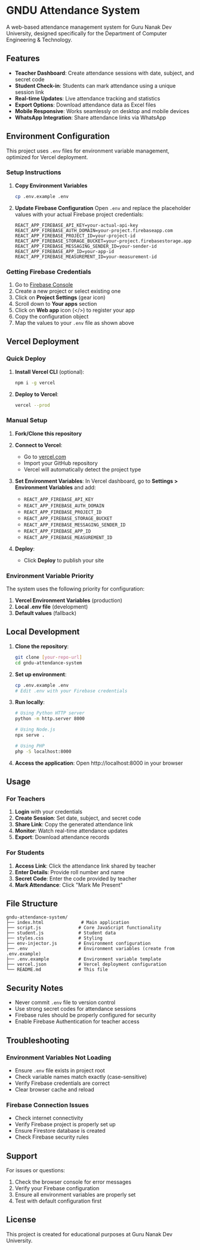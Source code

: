 # GNDU Attendance System

A web-based attendance management system for Guru Nanak Dev University, designed specifically for the Department of Computer Engineering & Technology.

## Features

- **Teacher Dashboard**: Create attendance sessions with date, subject, and secret code
- **Student Check-in**: Students can mark attendance using a unique session link
- **Real-time Updates**: Live attendance tracking and statistics
- **Export Options**: Download attendance data as Excel files
- **Mobile Responsive**: Works seamlessly on desktop and mobile devices
- **WhatsApp Integration**: Share attendance links via WhatsApp

## Environment Configuration

This project uses `.env` files for environment variable management, optimized for Vercel deployment.

### Setup Instructions

1. **Copy Environment Variables**
   ```bash
   cp .env.example .env
   ```

2. **Update Firebase Configuration**
   Open `.env` and replace the placeholder values with your actual Firebase project credentials:
   ```
   REACT_APP_FIREBASE_API_KEY=your-actual-api-key
   REACT_APP_FIREBASE_AUTH_DOMAIN=your-project.firebaseapp.com
   REACT_APP_FIREBASE_PROJECT_ID=your-project-id
   REACT_APP_FIREBASE_STORAGE_BUCKET=your-project.firebasestorage.app
   REACT_APP_FIREBASE_MESSAGING_SENDER_ID=your-sender-id
   REACT_APP_FIREBASE_APP_ID=your-app-id
   REACT_APP_FIREBASE_MEASUREMENT_ID=your-measurement-id
   ```

### Getting Firebase Credentials

1. Go to [Firebase Console](https://console.firebase.google.com/)
2. Create a new project or select existing one
3. Click on **Project Settings** (gear icon)
4. Scroll down to **Your apps** section
5. Click on **Web app** icon (</>) to register your app
6. Copy the configuration object
7. Map the values to your `.env` file as shown above

## Vercel Deployment

### Quick Deploy

1. **Install Vercel CLI** (optional):
   ```bash
   npm i -g vercel
   ```

2. **Deploy to Vercel**:
   ```bash
   vercel --prod
   ```

### Manual Setup

1. **Fork/Clone this repository**
2. **Connect to Vercel**:
   - Go to [vercel.com](https://vercel.com)
   - Import your GitHub repository
   - Vercel will automatically detect the project type

3. **Set Environment Variables**:
   In Vercel dashboard, go to **Settings > Environment Variables** and add:
   - `REACT_APP_FIREBASE_API_KEY`
   - `REACT_APP_FIREBASE_AUTH_DOMAIN`
   - `REACT_APP_FIREBASE_PROJECT_ID`
   - `REACT_APP_FIREBASE_STORAGE_BUCKET`
   - `REACT_APP_FIREBASE_MESSAGING_SENDER_ID`
   - `REACT_APP_FIREBASE_APP_ID`
   - `REACT_APP_FIREBASE_MEASUREMENT_ID`

4. **Deploy**:
   - Click **Deploy** to publish your site

### Environment Variable Priority

The system uses the following priority for configuration:
1. **Vercel Environment Variables** (production)
2. **Local .env file** (development)
3. **Default values** (fallback)

## Local Development

1. **Clone the repository**:
   ```bash
   git clone [your-repo-url]
   cd gndu-attendance-system
   ```

2. **Set up environment**:
   ```bash
   cp .env.example .env
   # Edit .env with your Firebase credentials
   ```

3. **Run locally**:
   ```bash
   # Using Python HTTP server
   python -m http.server 8000
   
   # Using Node.js
   npx serve .
   
   # Using PHP
   php -S localhost:8000
   ```

4. **Access the application**:
   Open http://localhost:8000 in your browser

## Usage

### For Teachers

1. **Login** with your credentials
2. **Create Session**: Set date, subject, and secret code
3. **Share Link**: Copy the generated attendance link
4. **Monitor**: Watch real-time attendance updates
5. **Export**: Download attendance records

### For Students

1. **Access Link**: Click the attendance link shared by teacher
2. **Enter Details**: Provide roll number and name
3. **Secret Code**: Enter the code provided by teacher
4. **Mark Attendance**: Click "Mark Me Present"

## File Structure

```
gndu-attendance-system/
├── index.html              # Main application
├── script.js              # Core JavaScript functionality
├── student.js             # Student data
├── styles.css             # Styling
├── env-injector.js        # Environment configuration
├── .env                   # Environment variables (create from .env.example)
├── .env.example           # Environment variable template
├── vercel.json            # Vercel deployment configuration
└── README.md              # This file
```

## Security Notes

- Never commit `.env` file to version control
- Use strong secret codes for attendance sessions
- Firebase rules should be properly configured for security
- Enable Firebase Authentication for teacher access

## Troubleshooting

### Environment Variables Not Loading
- Ensure `.env` file exists in project root
- Check variable names match exactly (case-sensitive)
- Verify Firebase credentials are correct
- Clear browser cache and reload

### Firebase Connection Issues
- Check internet connectivity
- Verify Firebase project is properly set up
- Ensure Firestore database is created
- Check Firebase security rules

## Support

For issues or questions:
1. Check the browser console for error messages
2. Verify your Firebase configuration
3. Ensure all environment variables are properly set
4. Test with default configuration first

## License

This project is created for educational purposes at Guru Nanak Dev University.